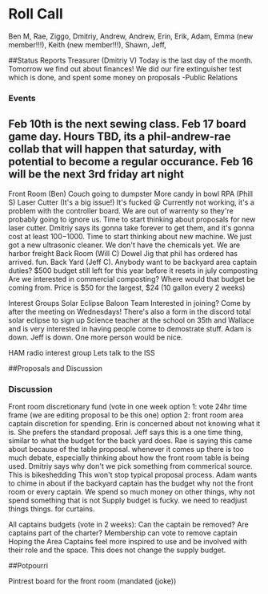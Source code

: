 Roll Call
=========
Ben M, Rae, Ziggo, Dmitriy, Andrew, Andrew, Erin, Erik, Adam, Emma (new member!!!), Keith (new member!!!), Shawn, Jeff,

##Status Reports
Treasurer (Dmitriy V)
Today is the last day of the month. Tomorrow we find out about finances!
We did our fire extinguisher test which is done, and spent some money on proposals
-Public Relations
  ### Events
    
Feb 10th is the next sewing class.
Feb 17 board game day. Hours TBD, its a phil-andrew-rae collab that will happen that saturday, with potential to become a regular occurance.
Feb 16 will be the next 3rd friday art night
-
Front Room (Ben)
Couch going to dumpster
More candy in bowl
RPA (Phill S)
Laser Cutter (It's a big issue!)
It's fucked 😦 Currently not working, it's a problem with the controller board. We are out of warrenty so they're probably going to ignore us.
Time to start thinking about proposals for new laser cutter.
Dmitriy says its gonna take forever to get them, and it's gonna cost at least $100-$1000. Time to start thinking about new machine.
We just got a new ultrasonic cleaner. We don't have the chemicals yet. We are harbor freight
Back Room (Will C)
Dowel Jig that phil has ordered has arrived. fun.
Back Yard (Jeff C).
Anybody want to be backyard area captain duties? $500 budget still left for this year before it resets in july
composting
Are we interested in commercial composting? Where would that budget be coming from.
Price is $50 for the largest, $24 (10 gallon every 2 weeks)

Interest Groups
Solar Eclipse Baloon Team
Interested in joining? Come by after the meeting on Wednesdays! There's also a form in the discord total solar eclipse to sign up
Science teacher at the school on 35th and Wallace and is very interested in having people come to demostrate stuff. Adam is down. Jeff is down. One more person would be nice.

 
HAM radio interest group
Lets talk to the ISS


##Proposals and Discussion
  ### Discussion
    
Front room discretionary fund (vote in one week
option 1: vote 24hr time frame (we are editing proposal to be this one)
option 2: front room area captain discretion for spending. 
Erin is concerned about not knowing what it is. She prefers the standard proposal.
Jeff says this is a one time thing, similar to what the budget for the back yard does.
Rae is saying this came about because of the table proposal. whenever it comes up there is too much debate, especially thinking about how the front room table is being used.
Dmitriy says why don't we pick something from commerical source.
This is bikeshedding
This won't stop typical proposal process.
Adam wants to chime in about if the backyard captain has the budget why not the front room or every captain.
We spend so much money on other things, why not spend something that is not
Supply budget is fucky. we need to readjust things things. for curtains.


    
All captains budgets (vote in 2 weeks):
Can the captain be removed? 
Are captains part of the charter? 
Membership can vote to remove captain
Hoping the Area Captains feel more inspired to use and be involved with their role and the space.
This does not change the supply budget.


##Potpourri
  
Pintrest board for the front room (mandated (joke)) 
